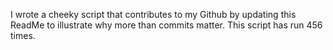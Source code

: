 I wrote a cheeky script that contributes to my Github by updating this ReadMe to illustrate why more than commits matter. This script has run 456 times.